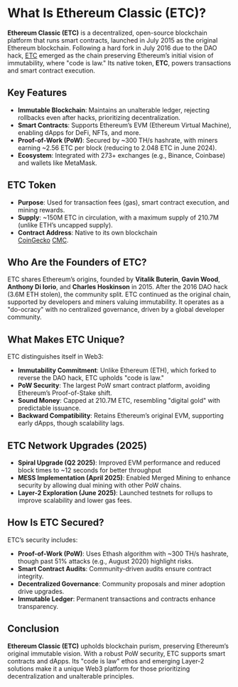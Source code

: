 # What Is Ethereum Classic (ETC)?

**Ethereum Classic (ETC)** is a decentralized, open-source blockchain platform that runs smart contracts, launched in July 2015 as the original Ethereum blockchain. Following a hard fork in July 2016 due to the DAO hack, [ETC](https://ethereumclassic.org/) emerged as the chain preserving Ethereum’s initial vision of immutability, where "code is law." Its native token, **ETC**, powers transactions and smart contract execution. 

## Key Features
- **Immutable Blockchain**: Maintains an unalterable ledger, rejecting rollbacks even after hacks, prioritizing decentralization.
- **Smart Contracts**: Supports Ethereum’s EVM (Ethereum Virtual Machine), enabling dApps for DeFi, NFTs, and more.
- **Proof-of-Work (PoW)**: Secured by ~300 TH/s hashrate, with miners earning ~2.56 ETC per block (reducing to 2.048 ETC in June 2024).
- **Ecosystem**: Integrated with 273+ exchanges (e.g., Binance, Coinbase) and wallets like MetaMask.

## ETC Token
- **Purpose**: Used for transaction fees (gas), smart contract execution, and mining rewards.
- **Supply**: ~150M ETC in circulation, with a maximum supply of 210.7M (unlike ETH’s uncapped supply).
- **Contract Address**: Native to its own blockchain 	
[CoinGecko](https://www.coingecko.com/en/coins/ethereum-classic) [CMC](https://coinmarketcap.com/currencies/ethereum-classic/).


## Who Are the Founders of ETC?

ETC shares Ethereum’s origins, founded by **Vitalik Buterin**, **Gavin Wood**, **Anthony Di Iorio**, and **Charles Hoskinson** in 2015. After the 2016 DAO hack (3.6M ETH stolen), the community split. ETC continued as the original chain, supported by developers and miners valuing immutability. It operates as a "do-ocracy" with no centralized governance, driven by a global developer community.

## What Makes ETC Unique?

ETC distinguishes itself in Web3:
- **Immutability Commitment**: Unlike Ethereum (ETH), which forked to reverse the DAO hack, ETC upholds "code is law."
- **PoW Security**: The largest PoW smart contract platform, avoiding Ethereum’s Proof-of-Stake shift.
- **Sound Money**: Capped at 210.7M ETC, resembling "digital gold" with predictable issuance.
- **Backward Compatibility**: Retains Ethereum’s original EVM, supporting early dApps, though scalability lags.

## ETC Network Upgrades (2025)
- **Spiral Upgrade (Q2 2025)**: Improved EVM performance and reduced block times to ~12 seconds for better throughput 
- **MESS Implementation (April 2025)**: Enabled Merged Mining to enhance security by allowing dual mining with other PoW chains.
- **Layer-2 Exploration (June 2025)**: Launched testnets for rollups to improve scalability and lower gas fees.

## How Is ETC Secured?

ETC’s security includes:
- **Proof-of-Work (PoW)**: Uses Ethash algorithm with ~300 TH/s hashrate, though past 51% attacks (e.g., August 2020) highlight risks.
- **Smart Contract Audits**: Community-driven audits ensure contract integrity.
- **Decentralized Governance**: Community proposals and miner adoption drive upgrades.
- **Immutable Ledger**: Permanent transactions and contracts enhance transparency.

## Conclusion

**Ethereum Classic (ETC)** upholds blockchain purism, preserving Ethereum’s original immutable vision. With a robust PoW security, ETC supports smart contracts and dApps. Its "code is law" ethos and emerging Layer-2 solutions make it a unique Web3 platform for those prioritizing decentralization and unalterable principles.
